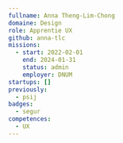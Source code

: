 ```yaml
---
fullname: Anna Theng-Lim-Chong
domaine: Design
role: Apprentie UX
github: anna-tlc
missions:
  - start: 2022-02-01
    end: 2024-01-31
    status: admin
    employer: DNUM
startups: []
previously:
  - psij
badges:
  - segur
competences:
  - UX
---
```

